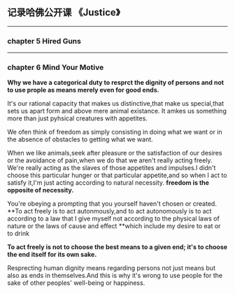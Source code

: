 ## 记录哈佛公开课 《Justice》 ##

---
### chapter 5 Hired Guns ###

---
### chapter 6 Mind Your Motive ###

**Why we have a categorical duty to resprct the dignity of persons and not to use prople as means merely even for good ends.**


It's our rational capacity that makes us distinctive,that make us special,that sets us apart form and above mere animal existance. It amkes us something more than just pyhsical creatures with appetites.

We ofen think of freedom as simply consisting in doing what we want or in the absence  of obstacles to getting what we want.

When we like animals,seek after pleasure or the satisfaction of our desires or the avoidance of  pain,when we do that we aren't really acting freely.
We're really acting as the slaves of those appetites and impulses.I didn't choose this particular hunger or that particular appetite,and so when I act to satisfy it,I'm just acting according to natural necessity.
**freedom is the opposite of necessity.**

You're obeying a prompting that you yourself haven't chosen or created.
**To act freely is to act autonmously,and to act autonomously is to act according to a law that I give myself not according to the physical laws of nature or the laws of cause and effect **which include my desire to eat or to drink

**To act freely is not to choose the best means to a given end; it's to choose the end itself for its own sake.**

Resprecting human dignity means regarding persons not just means but also as ends in themselves.And this is why it's wrong to use people for the sake of other peoples' well-being or happiness.